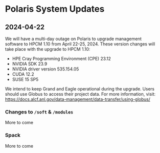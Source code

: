 # Polaris System Updates

## 2024-04-22

We will have a multi-day outage on Polaris to upgrade management software to HPCM 1.10 from April 22-25, 2024.
These version changes will take place with the upgrade to HPCM 1.10:

- HPE Cray Programming Environment (CPE) 23.12
- NVIDIA SDK 23.9
- NVIDIA driver version 535.154.05
- CUDA 12.2
- SUSE 15 SP5

We intend to keep Grand and Eagle operational during the upgrade. 
Users should use Globus to access their project data. 
For more information, visit: https://docs.alcf.anl.gov/data-management/data-transfer/using-globus/


### Changes to ```/soft``` & ```/modules```

More to come

### Spack

More to come